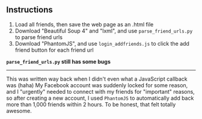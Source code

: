 ## Instructions

1. Load all friends, then save the web page as an .html file
2. Download "Beautiful Soup 4" and "lxml", and use `parse_friend_urls.py` to parse friend urls
3. Download "PhantomJS", and use `login_addfriends.js` to click the add friend button for each friend url

**`parse_friend_urls.py` still has some bugs**

---

This was written way back when I didn't even what a JavaScript callback was (haha)
My Facebook account was suddenly locked for some reason, and I "urgently" needed to connect with my friends for "important" reasons, so after creating a new account, I used `PhantomJS` to automatically add back more than 1,000 friends within 2 hours. To be honest, that felt totally awesome.
